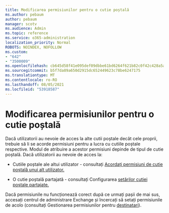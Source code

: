 ```yaml
---
title: Modificarea permisiunilor pentru o cutie poștală
ms.author: pebaum
author: pebaum
manager: scotv
ms.audience: Admin
ms.topic: reference
ms.service: o365-administration
localization_priority: Normal
ROBOTS: NOINDEX, NOFOLLOW
ms.custom:
- "642"
- "3500009"
ms.openlocfilehash: cb645d58f41e095def09dbbe61bd6264f621b82c0f42c428a5a88e702c0c950b
ms.sourcegitcommit: b5f7da89a650d2915dc652449623c78be6247175
ms.translationtype: MT
ms.contentlocale: ro-RO
ms.lasthandoff: 08/05/2021
ms.locfileid: "53918587"
---
```

# <a name="changing-permissions-on-a-mailbox"></a>Modificarea permisiunilor pentru o cutie poștală

Dacă utilizatorii au nevoie de acces la alte cutii poștale decât cele proprii, trebuie să li se acorde permisiuni pentru a lucra cu cutiile poștale respective. Modul de atribuire a acestor permisiuni depinde de tipul de cutie poștală. Dacă utilizatorii au nevoie de acces la:
  
- Cutiile poștale ale altui utilizator - consultați [Acordați permisiuni de cutie poștală unui alt utilizator.](https://docs.microsoft.com/microsoft-365/admin/add-users/give-mailbox-permissions-to-another-user)
    
- O cutie poștală partajată - consultați Configurarea [setărilor cutiei poștale partajate.](https://docs.microsoft.com/microsoft-365/admin/email/configure-a-shared-mailbox#add-or-remove-members)
    
Dacă permisiunile nu funcționează corect după ce urmați pașii de mai sus, accesați centrul de administrare Exchange și încercați să setați permisiunile de acolo (consultați Gestionarea permisiunilor pentru [destinatari](https://technet.microsoft.com/library/jj919240%28v=exchg.150%29.aspx)).
  
